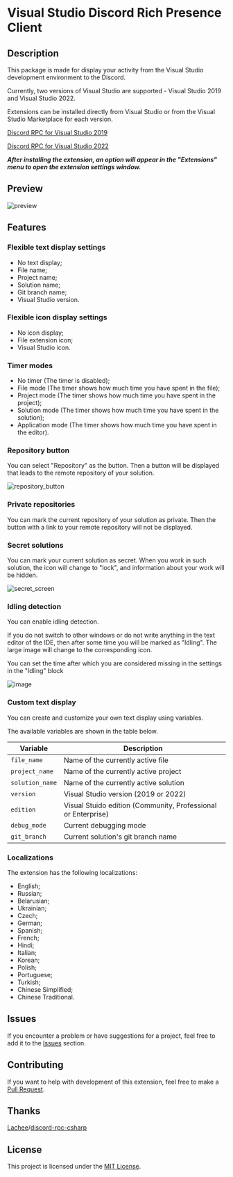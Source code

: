 # Visual Studio Discord Rich Presence Client

## Description
This package is made for display your activity from the Visual Studio development environment to the Discord.

Currently, two versions of Visual Studio are supported - Visual Studio 2019 and Visual Studio 2022.

Extensions can be installed directly from Visual Studio or from the Visual Studio Marketplace for each version.

[Discord RPC for Visual Studio 2019](https://marketplace.visualstudio.com/items?itemName=Ryavel.vsdrp2019)

[Discord RPC for Visual Studio 2022](https://marketplace.visualstudio.com/items?itemName=Ryavel.vsdrp2022)

***After installing the extension, an option will appear in the "Extensions" menu to open the extension settings window.***

## Preview

![preview](https://github.com/Reavert/VisualStudioDiscordRPC/assets/55898777/13c38489-7ddf-4618-9a97-670727fed057)

## Features

### Flexible text display settings
- No text display;
- File name;
- Project name;
- Solution name;
- Git branch name;
- Visual Studio version.

### Flexible icon display settings
- No icon display;
- File extension icon;
- Visual Studio icon.

### Timer modes
- No timer (The timer is disabled);
- File mode (The timer shows how much time you have spent in the file);
- Project mode (The timer shows how much time you have spent in the project);
- Solution mode (The timer shows how much time you have spent in the solution);
- Application mode (The timer shows how much time you have spent in the editor).

### Repository button
You can select "Repository" as the button. 
Then a button will be displayed that leads to the remote repository of your solution.

![repository_button](https://github.com/Reavert/VisualStudioDiscordRPC/assets/55898777/417f9fcd-fbcf-4251-8436-3a3a895f61d4)

### Private repositories
You can mark the current repository of your solution as private. 
Then the button with a link to your remote repository will not be displayed.   

### Secret solutions
You can mark your current solution as secret. 
When you work in such solution, the icon will change to "lock", and information about your work will be hidden.

![secret_screen](https://github.com/Reavert/VisualStudioDiscordRPC/assets/55898777/f6532536-bbe6-4264-ae19-fb66ae62dd5a)

### Idling detection
You can enable idling detection.

If you do not switch to other windows or do not write anything in the text editor of the IDE, then after some time you will be marked as "Idling". The large image will change to the corresponding icon.   

You can set the time after which you are considered missing in the settings in the "Idling" block   

![image](https://github.com/user-attachments/assets/a947b8f1-62af-4061-845c-1e7e1186b1b5)

### Custom text display
You can create and customize your own text display using variables.

The available variables are shown in the table below.

|Variable|Description|
|--------|-----------|
|```file_name```|Name of the currently active file|
|```project_name```|Name of the currently active project|
|```solution_name```|Name of the currently active solution|
|```version```|Visual Studio version (2019 or 2022)|
|```edition```|Visual Stuido edition (Community, Professional or Enterprise)|
|```debug_mode```|Current debugging mode|
|```git_branch```|Current solution's git branch name|

### Localizations
The extension has the following localizations:
- English;
- Russian;
- Belarusian;
- Ukrainian;
- Czech;
- German;
- Spanish;
- French;
- Hindi;
- Italian;
- Korean;
- Polish;
- Portuguese;
- Turkish;
- Chinese Simplified;
- Chinese Traditional.

## Issues
If you encounter a problem or have suggestions for a project, feel free to add it to the [Issues](https://github.com/Reavert/VisualStudioDiscordRPC/issues) section.

## Contributing
If you want to help with development of this extension, feel free to make a [Pull Request](https://github.com/Reavert/VisualStudioDiscordRPC/pulls).

## Thanks
[Lachee](https://github.com/Lachee)/[discord-rpc-csharp](https://github.com/Lachee/discord-rpc-csharp)

## License
This project is licensed under the [MIT License](https://github.com/Reavert/VisualStudioDiscordRPC/blob/main/LICENSE.txt).
